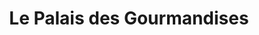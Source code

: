 ---
title: "Le Palais des Gourmandises"
url: /surgeres/le-palais-des-gourmandises/
shop: boulangerie
---